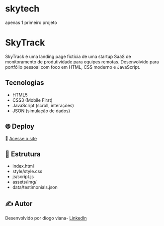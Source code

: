 # skytech
apenas 1 primeiro projeto
# SkyTrack

SkyTrack é uma landing page fictícia de uma startup SaaS de monitoramento de produtividade para equipes remotas. Desenvolvido para portfólio pessoal com foco em HTML, CSS moderno e JavaScript.

##  Tecnologias

- HTML5
- CSS3 (Mobile First)
- JavaScript (scroll, interações)
- JSON (simulação de dados)



## 🌐 Deploy

🔗 [Acesse o site](https://diogoviana.github.io/skytrack)

## 📁 Estrutura

- index.html
- style/style.css
- js/script.js
- assets/img/
- data/testimonials.json

## ✍️ Autor

Desenvolvido por diogo viana- [LinkedIn](www.linkedin.com/in/diogo-leite-viana-04379733b)

